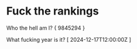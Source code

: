 # Fuck the rankings

Who the hell am I?
{ 9845294 }

What fucking year is it?
[ 2024-12-17T12:00:00Z ]
